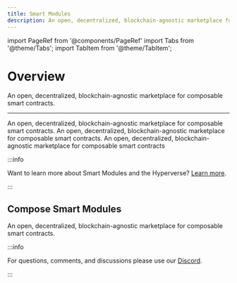 ```yaml
---
title: Smart Modules
description: An open, decentralized, blockchain-agnostic marketplace for composable smart contracts
---
```


import PageRef from '@components/PageRef'
import Tabs from '@theme/Tabs';
import TabItem from '@theme/TabItem';

# Overview

An open, decentralized, blockchain-agnostic marketplace for composable smart contracts.

---

An open, decentralized, blockchain-agnostic marketplace for composable smart contracts. An open, decentralized, blockchain-agnostic marketplace for composable smart contracts. An open, decentralized, blockchain-agnostic marketplace for composable smart contracts

:::info

Want to learn more about Smart Modules and the Hyperverse? [Learn more](../../learn/hyperverse/overview).

:::

## Compose Smart Modules

An open, decentralized, blockchain-agnostic marketplace for composable smart contracts.

<PageRef url="specifications" pageName="Specifications" />
<PageRef url="smart-contracts" pageName="Smart Contracts" />
<PageRef url="documentation" pageName="Documentation" />
<PageRef url="code-samples" pageName="Code Samples" />
<PageRef url="ui-harness" pageName="UI Harness" />
<PageRef url="unit-tests" pageName="Unit Tests" />

:::info

For questions, comments, and discussions please use our [Discord](https://discord.com/invite/uqecGxg).

:::
